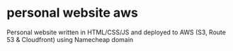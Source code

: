 # personal website aws
Personal website written in HTML/CSS/JS and deployed to AWS (S3, Route 53 &amp; Cloudfront) using Namecheap domain
